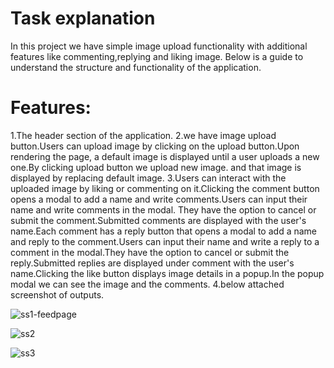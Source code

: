 # Task explanation
In this project  we have simple image upload functionality with additional features like commenting,replying and liking image.
Below is a guide to understand the structure and functionality of the application.
# Features:
1.The header section of the application.
2.we have image upload button.Users can upload image by clicking on the upload button.Upon rendering the page, a default image is displayed until a user uploads a new one.By clicking upload button we upload new image. and that image is displayed by replacing default image.
3.Users can interact with the uploaded image by liking or commenting on it.Clicking the comment button opens a modal to add a name and write comments.Users can input their name and write comments in the modal.
They have the option to cancel or submit the comment.Submitted comments are displayed with the user's name.Each comment has a reply button that opens a modal to add a name and reply to the comment.Users can input their name and write a reply to a comment in the modal.They have the option to cancel or submit the reply.Submitted replies are displayed under  comment with the user's name.Clicking the like button displays image details in a popup.In the popup modal we can see the image and the comments.
4.below attached screenshot of outputs.

![ss1-feedpage](https://github.com/nissyabraham/IMIT/assets/102848271/ee9feede-852f-4990-ae65-5a8fd86b0b0c)

![ss2](https://github.com/nissyabraham/IMIT/assets/102848271/37183a5b-75c1-45dc-ac1d-4d767f9c2e91)


![ss3](https://github.com/nissyabraham/IMIT/assets/102848271/3984bd2e-9cab-467c-aae4-2d1a29595263)



